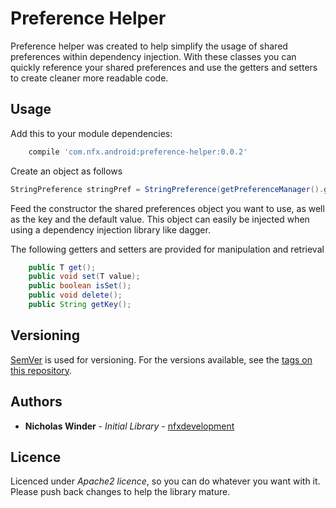 # Preference Helper

Preference helper was created to help simplify the usage of shared preferences within dependency injection. With these classes you can quickly reference your shared preferences and use the getters and setters to create cleaner more readable code.
## Usage

Add this to your module dependencies:
```groovy
    compile 'com.nfx.android:preference-helper:0.0.2'
````

Create an object as follows
```java
StringPreference stringPref = StringPreference(getPreferenceManager().getSharedPreferences(), "key_string", "default_string");
````

Feed the constructor the shared preferences object you want to use, as well as the key and the default value.
This object can easily be injected when using a dependency injection library like dagger.

The following getters and setters are provided for manipulation and retrieval 
```java
    public T get();
    public void set(T value);
    public boolean isSet();
    public void delete();
    public String getKey();
````

## Versioning

[SemVer](http://semver.org/) is used for versioning. For the versions available, see the [tags on this repository](https://github.com/nfxdevelopment/range-bar-preferences/tags).

## Authors

* **Nicholas Winder** - *Initial Library* - [nfxdevelopment](https://github.com/nfxdevelopment)

## Licence
Licenced under *Apache2 licence*, so you can do whatever you want with it.
Please push back changes to help the library mature.
